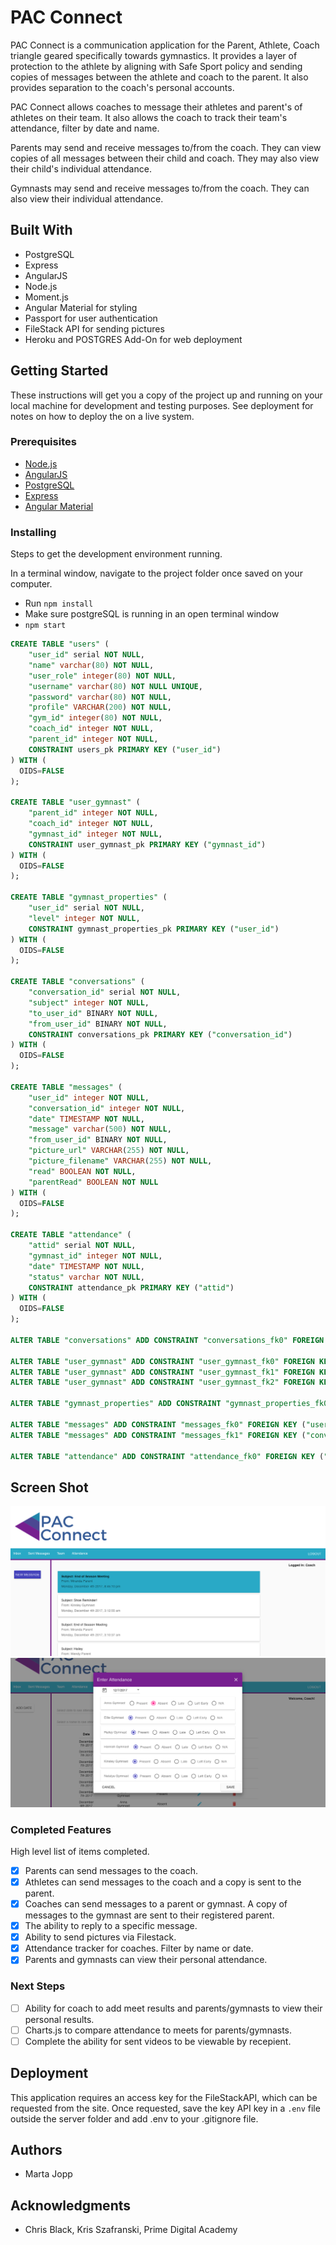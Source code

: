 # PAC Connect

PAC Connect is a communication application for the Parent, Athlete, Coach triangle geared specifically towards gymnastics.  It provides a layer of protection to the athlete by aligning with Safe Sport policy and sending copies of messages between the athlete and coach to the parent.  It also provides separation to the coach's personal accounts.  

PAC Connect allows coaches to message their athletes and parent's of athletes on their team.  It also allows the coach to track their team's attendance, filter by date and name.

Parents may send and receive messages to/from the coach.  They can view copies of all messages between their child and coach.  They may also view their child's individual attendance.

Gymnasts may send and receive messages to/from the coach.  They can also view their individual attendance.

## Built With

- PostgreSQL
- Express
- AngularJS 
- Node.js
- Moment.js
- Angular Material for styling
- Passport for user authentication
- FileStack API for sending pictures
- Heroku and  POSTGRES Add-On for web deployment

## Getting Started

These instructions will get you a copy of the project up and running on your local machine for development and testing purposes. See deployment for notes on how to deploy the on a live system.

### Prerequisites

- [Node.js](https://nodejs.org/en/)
- [AngularJS](https://angularjs.org/)
- [PostgreSQL](https://www.postgresql.org/)
- [Express](http://expressjs.com/)
- [Angular Material](https://material.angularjs.org/latest/)

### Installing

Steps to get the development environment running.

In a terminal window, navigate to the project folder once saved on your computer.
- Run `npm install`
- Make sure postgreSQL is running in an open terminal window
- `npm start`

```sql
CREATE TABLE "users" (
	"user_id" serial NOT NULL,
	"name" varchar(80) NOT NULL,
	"user_role" integer(80) NOT NULL,
	"username" varchar(80) NOT NULL UNIQUE,
	"password" varchar(80) NOT NULL,
	"profile" VARCHAR(200) NOT NULL,
	"gym_id" integer(80) NOT NULL,
	"coach_id" integer NOT NULL,
	"parent_id" integer NOT NULL,
	CONSTRAINT users_pk PRIMARY KEY ("user_id")
) WITH (
  OIDS=FALSE
);

CREATE TABLE "user_gymnast" (
	"parent_id" integer NOT NULL,
	"coach_id" integer NOT NULL,
	"gymnast_id" integer NOT NULL,
	CONSTRAINT user_gymnast_pk PRIMARY KEY ("gymnast_id")
) WITH (
  OIDS=FALSE
);

CREATE TABLE "gymnast_properties" (
	"user_id" serial NOT NULL,
	"level" integer NOT NULL,
	CONSTRAINT gymnast_properties_pk PRIMARY KEY ("user_id")
) WITH (
  OIDS=FALSE
);

CREATE TABLE "conversations" (
	"conversation_id" serial NOT NULL,
	"subject" integer NOT NULL,
	"to_user_id" BINARY NOT NULL,
	"from_user_id" BINARY NOT NULL,
	CONSTRAINT conversations_pk PRIMARY KEY ("conversation_id")
) WITH (
  OIDS=FALSE
);

CREATE TABLE "messages" (
	"user_id" integer NOT NULL,
	"conversation_id" integer NOT NULL,
	"date" TIMESTAMP NOT NULL,
	"message" varchar(500) NOT NULL,
	"from_user_id" BINARY NOT NULL,
	"picture_url" VARCHAR(255) NOT NULL,
	"picture_filename" VARCHAR(255) NOT NULL,
	"read" BOOLEAN NOT NULL,
	"parentRead" BOOLEAN NOT NULL
) WITH (
  OIDS=FALSE
);

CREATE TABLE "attendance" (
	"attid" serial NOT NULL,
	"gymnast_id" integer NOT NULL,
	"date" TIMESTAMP NOT NULL,
	"status" varchar NOT NULL,
	CONSTRAINT attendance_pk PRIMARY KEY ("attid")
) WITH (
  OIDS=FALSE
);

ALTER TABLE "conversations" ADD CONSTRAINT "conversations_fk0" FOREIGN KEY ("subject") REFERENCES "users"("user_id");

ALTER TABLE "user_gymnast" ADD CONSTRAINT "user_gymnast_fk0" FOREIGN KEY ("parent_id") REFERENCES "users"("user_id");
ALTER TABLE "user_gymnast" ADD CONSTRAINT "user_gymnast_fk1" FOREIGN KEY ("coach_id") REFERENCES "users"("user_id");
ALTER TABLE "user_gymnast" ADD CONSTRAINT "user_gymnast_fk2" FOREIGN KEY ("gymnast_id") REFERENCES "users"("user_id");

ALTER TABLE "gymnast_properties" ADD CONSTRAINT "gymnast_properties_fk0" FOREIGN KEY ("user_id") REFERENCES "user_gymnast"("gymnast_id");

ALTER TABLE "messages" ADD CONSTRAINT "messages_fk0" FOREIGN KEY ("user_id") REFERENCES "users"("user_id");
ALTER TABLE "messages" ADD CONSTRAINT "messages_fk1" FOREIGN KEY ("conversation_id") REFERENCES "conversations"("conversation_id");

ALTER TABLE "attendance" ADD CONSTRAINT "attendance_fk0" FOREIGN KEY ("gymnast_id") REFERENCES "user_gymnast"("gymnast_id");

```

## Screen Shot

![Inbox](server/public/images/pacconnectinbox.png) 
![AttendanceTracker](server/public/images/pacconnect_attendance.png)

### Completed Features

High level list of items completed.

- [x] Parents can send messages to the coach.
- [x] Athletes can send messages to the coach and a copy is sent to the parent.
- [x] Coaches can send messages to a parent or gymnast.  A copy of messages to the gymnast are sent to their 
      registered parent.
- [x] The ability to reply to a specific message.
- [x] Ability to send pictures via Filestack.
- [x] Attendance tracker for coaches.  Filter by name or date.
- [x] Parents and gymnasts can view their personal attendance.

### Next Steps

- [ ] Ability for coach to add meet results and parents/gymnasts to view their personal results.
- [ ] Charts.js to compare attendance to meets for parents/gymnasts.
- [ ] Complete the ability for sent videos to be viewable by recepient.

## Deployment

This application requires an access key for the FileStackAPI, which can be requested from the site. Once requested, save the key API key in a `.env` file outside the server folder and add .env to your .gitignore file.

## Authors

* Marta Jopp


## Acknowledgments

* Chris Black, Kris Szafranski, Prime Digital Academy
